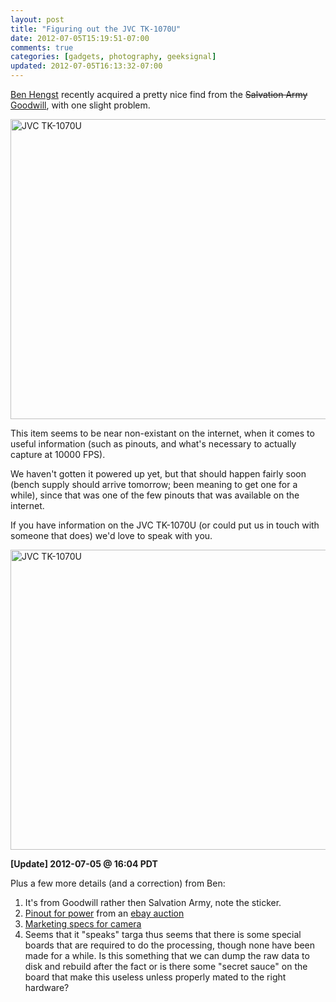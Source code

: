 ```yaml
---
layout: post
title: "Figuring out the JVC TK-1070U"
date: 2012-07-05T15:19:51-07:00
comments: true
categories: [gadgets, photography, geeksignal]
updated: 2012-07-05T16:13:32-07:00
---
```


[Ben Hengst][notbenh] recently acquired a pretty nice find from the
<del>Salvation Army</del> <ins>Goodwill</ins>, with one slight problem.

<a href="http://www.flickr.com/photos/jacob_helwig/7510805892/" title="JVC TK-1070U by jacob.helwig, on Flickr"><img src="http://farm8.staticflickr.com/7109/7510805892_8295ff7563_z.jpg" width="640" height="480" alt="JVC TK-1070U"></a>

This item seems to be near non-existant on the internet, when it comes
to useful information (such as pinouts, and what's necessary to
actually capture at 10000 FPS).

We haven't gotten it powered up yet, but that should happen fairly
soon (bench supply should arrive tomorrow; been meaning to get one for
a while), since that was one of the few pinouts that was available on
the internet.

If you have information on the JVC TK-1070U (or could put us in touch
with someone that does) we'd love to speak with you.

<a href="http://www.flickr.com/photos/jacob_helwig/7510805554/" title="JVC TK-1070U by jacob.helwig, on Flickr"><img src="http://farm9.staticflickr.com/8006/7510805554_723147c7c3_z.jpg" width="640" height="480" alt="JVC TK-1070U"></a>

__[Update] 2012-07-05 @ 16:04 PDT__

Plus a few more details (and a correction) from Ben:

1. It's from Goodwill rather then Salvation Army, note the sticker.
2. [Pinout for power][power-pinout] from an [ebay auction][power-ebay-auction]
3. [Marketing specs for camera][marketing-specs]
4. Seems that it "speaks" targa thus seems that there is some special
boards that are required to do the processing, though none have been
made for a while. Is this something that we can dump the raw data to
disk and rebuild after the fact or is there some "secret sauce" on the
board that make this useless unless properly mated to the right
hardware?

[notbenh]: http://notbenh.info/ "Ben Hengst's site"
[marketing-specs]: http://dl.dropbox.com/u/4034176/jvc_tk-1080u.pdf "TK-1070U marketing specs"
[power-pinout]: https://www.dropbox.com/s/x7y61g25fyo6l0o/jvc_ac-c712-1.jpg "Power pinout"
[power-ebay-auction]: http://www.ebay.com/itm/JVC-AC-C712-AC-Adapter-Video-Cameras-12V-DC-1-1A-/370463029275#ht_4438wt_1120 "Power supply eBay auction"
